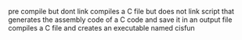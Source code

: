 pre
compile but dont link
compiles a C file but does not link
script that generates the assembly code of a C code and save it in an output file
compiles a C file and creates an executable named cisfun
